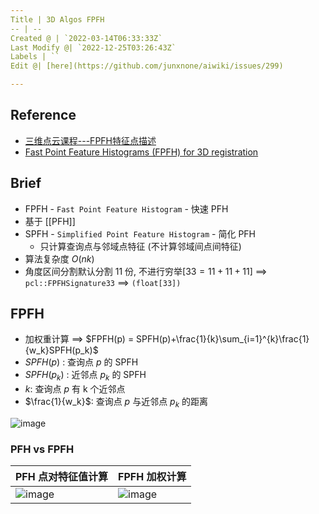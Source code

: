 ```yaml
---
Title | 3D Algos FPFH
-- | --
Created @ | `2022-03-14T06:33:33Z`
Last Modify @| `2022-12-25T03:26:43Z`
Labels | ``
Edit @| [here](https://github.com/junxnone/aiwiki/issues/299)

---
```

## Reference
- [三维点云课程---FPFH特征点描述](https://blog.csdn.net/qq_45369294/article/details/121125386)
- [Fast Point Feature Histograms (FPFH) for 3D registration](https://www.cvl.iis.u-tokyo.ac.jp/class2016/2016w/papers/6.3DdataProcessing/Rusu_FPFH_ICRA2009.pdf)


## Brief
- FPFH  - `Fast Point Feature Histogram` - 快速 PFH
- 基于 [[PFH]] 
- SPFH - `Simplified Point Feature Histogram` - 简化 PFH 
  - 只计算查询点与邻域点特征 (不计算邻域间点间特征)
- 算法复杂度 $O(nk)$
- 角度区间分割默认分割 11 份, 不进行穷举[$33 = 11 + 11 + 11$] ==> `pcl::FPFHSignature33` ==> `(float[33])`

## FPFH
- 加权重计算 ==>    $FPFH(p) = SPFH(p)+\frac{1}{k}\sum_{i=1}^{k}\frac{1}{w_k}SPFH(p_k)$
- $SPFH(p)$ : 查询点 $p$ 的 SPFH
- $SPFH(p_k)$ : 近邻点 $p_k$ 的 SPFH
- $k$: 查询点 $p$ 有 k 个近邻点
- $\frac{1}{w_k}$: 查询点 $p$ 与近邻点 $p_k$ 的距离

![image](https://user-images.githubusercontent.com/2216970/158344329-9eb7b5fd-4938-4923-bd82-3adebeddb352.png)


### PFH vs FPFH


PFH 点对特征值计算 | FPFH 加权计算
-- | --
![image](https://user-images.githubusercontent.com/2216970/158348645-881ebbf6-b31d-4d48-9da8-4ef6cf33e713.png) | ![image](https://user-images.githubusercontent.com/2216970/158348708-7bccf4ea-2579-4613-a04f-917c5667b67c.png)

